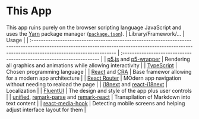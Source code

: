 # This App
This app ruins purely on the browser scripting language JavaScript and uses the [Yarn](https://yarnpkg.com) package manager ([`package.json`](https://github.com/Akimayo/noisee/blob/master/package.json)).
| Library/Framework/...                                                                                                                                                                            | Usage                                                                 |
| :----------------------------------------------------------------------------------------------------------------------------------------------------------------------------------------------- | :-------------------------------------------------------------------- |
| [p5.js](https://p5js.org/) and [p5-wrapper](https://github.com/and-who/react-p5-wrapper)                                                                                                         | Rendering all graphics and animations while allowing interactivity    |
| [TypeScript](https://www.typescriptlang.org/)                                                                                                                                                    | Chosen programming language                                           |
| [React](https://reactjs.org/) and [CRA](https://create-react-app.dev/)                                                                                                                         | Base framewor allowing for a modern app architecture                  |
| [React Router](https://reactrouter.com/)                                                                                                                                                         | MOdern app navigation without needing to reaload the page             |
| [i18next](https://www.i18next.com/) and [react-i18next](https://react.i18next.com/)                                                                                                              | Localization                                                          |
| [FluentUI](https://developer.microsoft.com/en-us/fluentui)                                                                                                                                       | The design and style of the app plus user controls                    |
| [unified](https://unifiedjs.com/), [remark-parse](https://github.com/remarkjs/remark/tree/main/packages/remark-parse#readme) and [remark-react](https://github.com/remarkjs/remark-react#readme) | Transpilation of Markdown into text content                           |
| [react-media-hook](https://github.com/lessmess-dev/react-media-hook#readme)                                                                                                                      | Detecting mobile screens and helping adjust interface layout for them |
